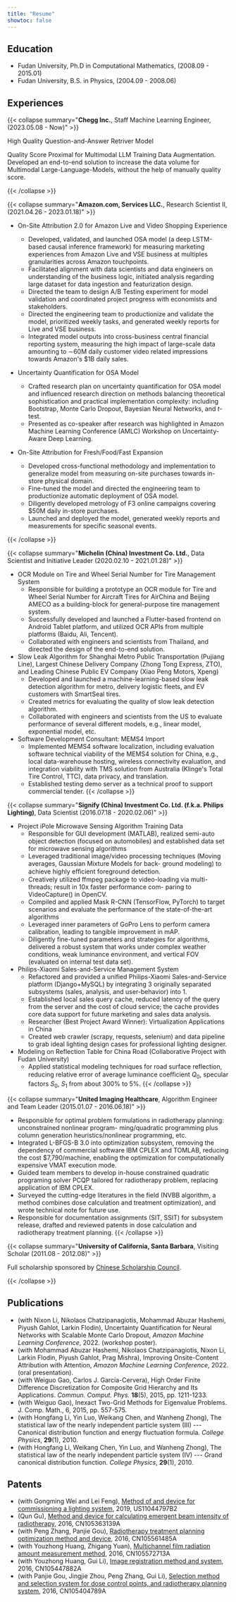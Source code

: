```yaml
---
title: "Resume"
showtoc: false
---
```


## Education

- Fudan University, Ph.D in Computational Mathematics, (2008.09 - 2015.01)
- Fudan University, B.S. in Physics,  (2004.09 - 2008.06)

## Experiences

{{< collapse summary="**Chegg Inc.**, Staff Machine Learning Engineer, (2023.05.08 - Now)" >}}

High Quality Question-and-Answer Retriver Model

Quality Score Proximal for Multimodal LLM Training Data Augmentation. Developed an end-to-end solution to increase the data volume for Multimodal Large-Language-Models, without the help of manually quality score.

{{< /collapse >}}

{{< collapse summary="**Amazon.com, Services LLC.**, Research Scientist II, (2021.04.26 - 2023.01.18)" >}}

- On-Site Attribution 2.0 for Amazon Live and Video Shopping Experience
  - Developed, validated, and launched OSA model (a deep LSTM-based causal inference framework) for measuring marketing experiences from Amazon Live and VSE business at multiples granularities across Amazon touchpoints.
  - Facilitated alignment with data scientists and data engineers on understanding of the business logic, initiated analysis regarding large dataset for data ingestion and featurization design.
  - Directed the team to design A/B Testing experiment for model validation and coordinated project progress with economists and stakeholders.
  - Directed the engineering team to productionize and validate the model, prioritized weekly tasks, and generated weekly reports for Live and VSE business.
  - Integrated model outputs into cross-business central financial reporting system, measuring the high impact of large-scale data amounting to ∼60M daily customer video related impressions towards Amazon's $1B daily sales.

- Uncertainty Quantification for OSA Model
  - Crafted research plan on uncertainty quantification for OSA model and influenced research direction on methods balancing theoretical sophistication and practical implementation complexity: including Bootstrap, Monte Carlo Dropout, Bayesian Neural Networks, and $t$-test.
  - Presented as co-speaker after research was highlighted in Amazon Machine Learning Conference (AMLC) Workshop on Uncertainty-Aware Deep Learning.

- On-Site Attribution for Fresh/Food/Fast Expansion
  - Developed cross-functional methodology and implementation to generalize model from measuring on-site purchases towards in-store physical domain.
  - Fine-tuned the model and directed the engineering team to productionize automatic deployment of OSA model.
  - Diligently developed metrology of F3 online campaigns covering $50M daily in-store purchases.
  - Launched and deployed the model, generated weekly reports and measurements for specific seasonal events.

{{< /collapse >}}

{{< collapse summary="**Michelin (China) Investment Co. Ltd.**, Data Scientist and Initiative Leader (2020.02.10 - 2021.01.28)" >}}

- OCR Module on Tire and Wheel Serial Number for Tire Management System
  - Responsible for building a prototype an OCR module for Tire and Wheel Serial Number for Aircraft Tires for AirChina and Beijing AMECO as a building-block for general-purpose tire management system.
  - Successfully developed and launched a Flutter-based frontend on Android Tablet platform, and utilized OCR APIs from multiple platforms (Baidu, Ali, Tencent).
  - Collaborated with engineers and scientists from Thailand, and directed the design of the end-to-end solution.
- Slow Leak Algorithm for Shanghai Metro Public Transportation (Pujiang Line), Largest Chinese Delivery Company (Zhong Tong Express, ZTO), and Leading Chinese Public EV Company (Xiao Peng Motors, Xpeng)
  - Developed and launched a machine-learning-based slow leak detection algorithm for metro, delivery logistic fleets, and EV customers with SmartSeal tires.
  - Created metrics for evaluating the quality of slow leak detection algorithm.
  - Collaborated with engineers and scientists from the US to evaluate performance of several different models, e.g., linear model, exponential model, etc.
- Software Development Consultant: MEMS4 Import
  - Implemented MEMS4 software localization, including evaluation software technical viability of the MEMS4 solution for China, e.g., local data-warehouse hosting, wireless connectivity evaluation, and integration viability with TMS solution from Australia (Klinge's Total Tire Control, TTC), data privacy, and translation.
  - Established testing demo server as a technical proof to support commercial tender.
{{< /collapse >}}

{{< collapse summary="**Signify (China) Investment Co. Ltd. (f.k.a. Philips Lighting)**, Data Scientist (2016.07.18 - 2020.02.06)" >}}

- Project iPole Microwave Sensing Algorithm Training Data
  - Responsible for GUI development (MATLAB), realized semi-auto object detection (focused on automobiles) and established data set for microwave sensing algorithms
  - Leveraged traditional image/video processing techniques (Moving averages, Gaussian Mixture Models for back- ground modeling) to achieve highly eﬀicient foreground detection.
  - Creatively utilized ffmpeg package to video-loading via multi-threads; result in 10x faster performance com- paring to VideoCapture() in OpenCV.
  - Compiled and applied Mask R-CNN (TensorFlow, PyTorch) to target scenarios and evaluate the performance of the state-of-the-art algorithms
  - Leveraged inner parameters of GoPro Lens to perform camera calibration, leading to tangible improvement in mAP.
  - Diligently fine-tuned parameters and strategies for algorithms, delivered a robust system that works under complex weather conditions, weak luminance environment, and vertical FOV (evaluated on internal test data set).
- Philips-Xiaomi Sales-and-Service Management System
  - Refactored and provided a unified Philips-Xiaomi Sales-and-Service platform (Django+MySQL) by integrating 3 originally separated subsystems (sales, analysis, and user-behavior) into 1.
  - Established local sales query cache, reduced latency of the query from the server and the cost of cloud service; the cache provides core data support for future marketing and sales data analysis.
  - Researcher (Best Project Award Winner): Virtualization Applications in China
  - Created web crawler (scrapy, requests, selenium) and data pipeline to grab ideal lighting design cases for professional lighting designer.
- Modeling on Reflection Table for China Road (Collaborative Project with Fudan University)
  - Applied statistical modeling techniques for road surface reflection, reducing relative error of average luminance coeﬀicient $Q_0$, specular factors $S_0$, $S_1$ from about 300% to 5%.
{{< /collapse >}}

{{< collapse summary="**United Imaging Healthcare**, Algorithm Engineer and Team Leader (2015.01.07 - 2016.06.18)" >}}

- Responsible for optimal problem formulations in radiotherapy planning: unconstrained nonlinear program- ming/quadratic programming plus column generation heuristics/nonlinear programming, etc.
- Integrated L-BFGS-B 3.0 into optimization subsystem, removing the dependency of commercial software IBM CPLEX and TOMLAB, reducing the cost $7,790/machine, enabling the optimization for computationally expensive VMAT execution mode.
- Guided team members to develop in-house constrained quadratic programing solver PCQP tailored for radiotherapy problem, replacing application of IBM CPLEX.
- Surveyed the cutting-edge literatures in the field (NVBB algorithm, a method combines dose calculation and treatment optimization), and wrote technical note for future use.
- Responsible for documentation assignments (SIT, SSIT) for subsystem release, drafted and reviewed patents in dose calculation and radiotherapy treatment planning.
{{< /collapse >}}

{{< collapse summary="**University of California, Santa Barbara**, Visiting Scholar (2011.08 - 2012.08)" >}}

Full scholarship sponsored by [Chinese Scholarship Council](https://www.chinesescholarshipcouncil.com/).

{{< /collapse >}}

## Publications

- (with Nixon Li, Nikolaos Chatzipanagiotis, Mohammad Abuzar Hashemi, Piyush Gahlot, Larkin Flodin), Uncertainty Quantification for Neural Networks with Scalable Monte Carlo Dropout, *Amazon Machine Learning Conference*, 2022. (workshop poster).
- (with Mohammad Abuzar Hashemi, Nikolaos Chatzipanagiotis, Nixon Li, Larkin Flodin, Piyush Gahlot, Prag Mishra), Improving Onsite-Content Attribution with Attention, *Amazon Machine Learning Conference*, 2022. (oral presentation).
- (with Weiguo Gao, Carlos J. García-Cervera), High Order Finite Difference Discretization for Composite Grid Hierarchy and Its Applications. *Commun. Comput. Phys.* **18**(5), 2015, pp. 1211-1233.
- (with Weiguo Gao), Inexact Two-Grid Methods for Eigenvalue Problems. J. Comp. Math., 6, 2015, pp. 557-575.
- (with Hongfang Li, Yin Luo, Weikang Chen, and Wanheng Zhong), The statistical law of the nearly independent particle system (III) --- Canonical distribution function and energy fluctuation formula. *College Physics*, **29**(1), 2010.
- (with Hongfang Li, Weikang Chen, Yin Luo, and Wanheng Zhong), The statistical law of the nearly independent particle system (IV) --- Grand canonical distribution function. *College Physics*, **29**(1), 2010.

## Patents

- (with Gongming Wei and Lei Feng), [Method of and device for commissioning a lighting system](https://patents.google.com/patent/US11044797B2/en), 2019, US11044797B2
- (Qun Gu), [Method and device for calculating emergent beam intensity of radiotherapy](https://patents.google.com/patent/CN105363139A/en), 2016, CN105363139A
- (with Peng Zhang, Panjie Gou), [Radiotherapy treatment planning optimization method and device](https://patents.google.com/patent/CN105561485A/en), 2016, CN105561485A
- (with Youzhong Huang, Zhigang Yuan), [Multichannel film radiation amount measurement method](https://patents.google.com/patent/CN105572713A/en), 2016, CN105572713A
- (with Youzhong Huang, Gui Li), [Image registration method and system](https://patents.google.com/patent/CN105447882A/en), 2016, CN105447882A
- (with Panjie Gou, Jingjie Zhou, Peng Zhang, Gui Li), [Selection method and selection system for dose control points, and radiotherapy planning system](https://patents.google.com/patent/CN105404789A/en), 2016, CN105404789A
